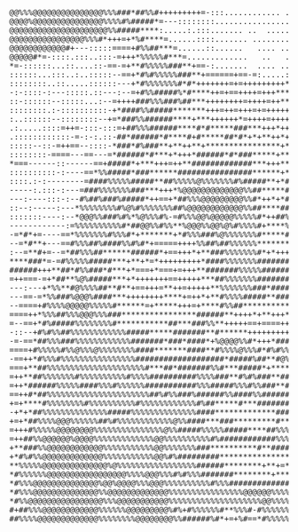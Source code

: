 <pre>
  

@@%%%@@@@@@@@@@@@@@@%%%###*##%%#+++++++++=-:::............ .:=-:..:::::::::--::::---==+=--=---:-=+=::---::
@@@@%@@@@@@@@@@@@@@@%%%%#%#####*=---::::::::................:=-.....::......:--=-::::::::::::::+%%%=-:.:::
@@@@@@@@@@@@@@@@@@@@@%%#####****:.....:.:::....... ..  ....................:::::.::-------:--+%%%%#::::::.
@@@@@@@@@@@@@@@@%%%#*+++=+*%#****=......::::....... .........:::.........::::..::::::::::--+%%%###=---:..:
@@@@@@@@@@@@#+---:::::====+#%%##***=......::......   .... ......::-:.........:--::::--::-*#####%#*++=-::.:
@@@@@#*=-::::.:::..:::-=+++*%%%%%#***=.............   ..   ....  .--.........:---==---=######%%%#*++=-----
*=-::::::...::....::-==-=+**#%%%%%###**+==-:.......  .... ... .::---:.:......::-::-=+######%%%%#**++=-:-==
::::::...:::..:..:::::--==+*#%#%%%%%###**+======+==-=:.....:.....:=-::::..:::::-=-*#*###%%%%%%%#*+==-:-==-
::::::::..::.....::::::---+*#%%%%%%%#*#*+++++++=+=+++++++++**********+********####%#%%@@@%%%##*++==--:::=+
-:-::::-:---:::::.::---:--=+#%%#####%*#****++=+==++++=+++*****+**+++**++****#*#%%%%@@@@@%%%%%#*+===---::+*
::-::::::--:::::...:--=++++###%%%###%##***++++++++=++++=++****++**+*++****####%%%%%@@@@%@%%####+===----:=*
::::::::.:-::::::::::-+*####%%#####*******+++=++=+++=+=+++++*+++++++********##%%%%%@%%@%%%@#*+*++-:----:-+
:..::::::--::::::::--+=*###%%######****+***++++++*=++++=+++++++++*+=+****++***##%%%%%%@@%#%#*+=*--:::::::=
.:.....::::=++=-:::-:::=+##%%%######****#*#*****###***+++*++**+*+*=*+=**+****###%%#%%%%@@@%%##+=+=---::.:=
.::::::::::::-=-:-:.::-##*######*#****#+#*****##*#*+*+**++*+++=**#*#**++****#***%##*%%%@%%%%%%#**---::::--
:::::--::-=++==--::::-*###*#%###**+**++**+****************+*******##******+***++**##%#%%%@@%#*--=+=-:::-+=
::::::::-====---==---=*######*#***+*+++*######*#*###*****+***###*#####%#*##*#*******###%%%%%#*==-=*=+=+++-
*===------::------==+#####*+***+++=++**#############***+++**##*#####%%%#####****#****#####%####++==+***=-:
::::::::::-:----==*%%#####*###******################******+*#*###%%%%%#######*#****##****##%###*-:::--:::.
::::.:-:--------=####%%%%%#####**##%%%%%@%%%%%%%#%#####**+*###%%%%%%%%%%%%%%%%%#####%%#**##%#*##*+-:--:-::
-----:.:::-:---=###%%%%%%%###***+++*%@@@@@@@@@@@@@%%##*****#%%%%@@@@@@@@@@@@%%%%#*##*###########***-:-----
---:----:::-:--#%##%###%#####*++==+*##%%%@@@@@@@@@%%#*++*+*#%%@@@@@@@@@@@@%%%%%**++***##############=-----
::--:-----:---*%%%%%%%%#%@%#%%%%%%%##%@@@@@@@@@@@@%%##****##%@@@@@@@@@@@@%%##*+++=++***##%#%#%%%%###*--:--
:::::::----:--*@@@%%###%#%*%@%%%#%-=#%%%@@%@@@@@%%%%%#*++##%%%@@@@@%%%%%%%****#%%%%%%%%%#%%%%##%%####=----
------------:=%%%%%%%%%%#*##@@%%#%%**%@@@%%@@%@%#%%%%#+****%%@@%@%%%%%###%@%**.:+*%#**@##%%%#########+::::
-=*#*+=----==*%%%%%%%#%%%#*+*******+*#%%%###%@%%%%%%%#*****#%%%%%%%%##%%%%%%%#**#%*%*%*#%%#*#########*-==-
--=*#**+---==#%%%##%####%%#%#*+=====++++%%##%##%%%%%%*******#%%%%%##+*%#=#####***#***###%#####*#####%%=-==
:--=**#+=--=*##%%%##******######*+==+++*+**###%%%%%%%#*+*+++###%%@%****************##**#%#%**###*##%%%=-::
****###*=-=#%%%%%#####***+**+*=*+++++++++*####%%%%%%%#########%%%%%%*++***####*****########*##*####%#%*-=+
######+++**##*#%%###*#***+*===+*===+=+++**#######%%%%%######%%%%%@@%%#####***######################%%#%*++
=++===-=+*##**%@%#####***+*+++++++==+++++***##%%%%%%%#######%%%%%%@%%####*####*##*********###**#####%###+=
---:---+*%%**#@%%%%##**#**+==+++=**++=+++++**%%%%%%%###*#####%%@%%%%%%###*##*#***##*##*****#*######%%####+
---==-=*%%###%@@@%####***++++++++****+=++*+**#%%%%#####**####%%%#%%%%###*******+*+***********#*####%#####*
--====+#%%%%@@@@@%%%%%#******=+*****+++=+****#%%##**********#**##*#%%###*++****************#*##%##%%#%#*##
====++*%%%##%%%@@@%%%###****************######**++++*+**+++**#*++**####**+==**++**######*+*####%%#%%%%##*#
=--==+*#%#####%%%%%%%%#***********##***###%%**+++++==+====++***++++**#****+=+++*****####%#%%###%%%###%%###
-::--+#%#%%##%%%%%%%%%%%%#####*****#######**#******+++++++++*********#*****+*+++***##*#####%###*##########
-=-==*##%%%###%%%%%%%%%%%%#######*###*####*+%@@@@%%#*+++*####*#%##***#**#**+**+++***###%%%%%%#########****
====+#%%%%%#%%@%%%@%%%%%%%%####*******####**#%%%%@%%%#*#%#%%@@%@%#******++++*****######%%%%#%%%#%%%%######
-==++*#%%%#%%%%%%%%%%%%%%%%###################*#####%##**#@%%%%%****#*#*++++*****#####%%%%%%%%#%%##%%%##%%
===+**##%%%%%%%%%%%%%%%%%%%%%#***##*#######%%#***#####*+****##########*++++****#*####%%%%%%%%%%%%%%%%#%%%%
=++**##%%%%%%%#%%%%%%%%%%#%%%%##########%%%%###**#%#%###**#########%###*#*******##*#%%%%###%%@@@%%%%%%%%##
=++*######%%%%%####%%%#%%%%%%###########%%%#####%%%#%%###**#%####**#*****+*****####%%%#%%%@@@%%@%%%%%%%##%
==++#*##%%%%%%%%%%%%%%%%%%%%%%##%#%%###%######%%####%%#######%%########**########%%%%%%%%%%@@@@%%%%%%%%%%%
+=+****#%%%%%%%%#%%%%%%%%%%#%%%%%%%%%%%%#%##*****#***########*####%#####**###%###%%%%%@@@@@@@@@%%%@@%%%@%#
-+*+*##%%%%%%%%%%%%%%#####%%%%%%%%%%%%%%####*************#####****####%%%####%%%%%%%%%%@@%@@@@@@@@@@%%@@@%
+=+*##%%%%@@@%%%%%%##%#%%%%%%%%%%%%@%%####***###*********#***#**##**###%%%%%%#%%%@%%@@@@@%%%@@@@@@@@@@@@%%
=+++#%%%%%@@@@@@@@%%%%%%%%%%%%%%%@%%#####%%%%%#####****##%%%%%%#%%####%%#%%%%%%%%%%@@@@@@@@@%@@@@@@@@@@@@@
=++##%%@@@@@@%@@@@%%%%%%%%%%%%%@@%%%%%%%%%%#%############%%%%%@%%%%%#%#%%#%%%@%%@%%%@@@@@@@@@@@@@@@@@@@@@@
+**###%%@@@@@@@@@@@@%%%%%%%%%%%@@%%%%%%%###**********#**##########%%%%%%%%#%@@%%@@@@@@@@@@@@@@@@%%@@@@@@@@
+*#%#%%@@@@@@@@@@@@@%%%%%%%%%%%@@%#%#########*********************###%#%%%%%@@%@%@@@@@@@@@@@@@@@@@%@@@@@@@
**%%%%%@@@@@@@@@@@@@@%@%%%%%%%%%%%%%%%%%######********+**+=***#######%%%%@%%%@@%@%@@@@@@@@@@@@@@@@@@@@@@@@
*#%%%%%%@@@@@@@@@@@@@@@@@%%%%@@@%%%#%#%%%#######********+****######%%%%@@@@@%@@@%@@@@@@@@@@@@@@@@@@@@@@@@@
*#%%%@@@@@@@@@@@@@@%@@%@@@@%%%@@@%%%%%%%%%%#%%%###############%%%%@@@@%%%@@@@@@@@@@@@@@@@@@@@@@@@@@@@@%@@@
*#%%%@@@@@@@@@@@@@@%%@@@@@@@@@@@@@%%%%%%%%%%%%%%%%@@@@@@%%%%%@%@@@@@@@@@@%@@@@@@@@@@@@@@@@@@@@@@@@@@@@@%@@
*#%%@@@@@@@@@@@@@@@@%%%@@@@@@@@@@@%%%%%%%%%%%%%%%%%%%%@@%%%%@%%@@@@@@@@@@@@@@@@@@@@@@@@@@@@@@@@@@@@@@@@@@@
#+##%%%@@@@@@@@@@@@%%%%%%@@@@@@@@@%#%+#%%%%%%#**%%%#-#%%%%%%%%%%%@@@@@@@@@@@@@@@@@@@@@@@@@@@@@@@@@@@@@@@@@
##%%%%@@@@@@@@@@@@@%%%%%%%%@@@@@@@@%%######%#*+=+%#==*#%%%%%%%%%%@@#@@@@@@@@@@@@@@@@@@@@@@@@@@@@@@@@@@@@@@



</pre>
